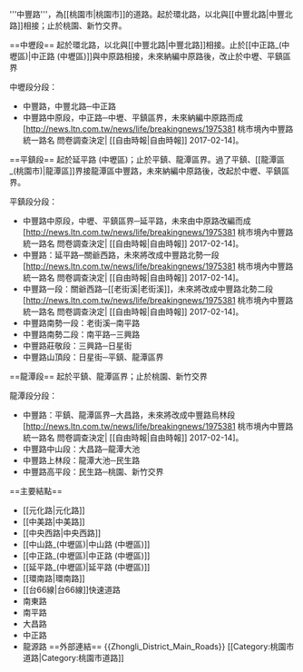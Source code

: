 '''中豐路'''，為[[桃園市|桃園市]]的道路。起於環北路，以北與[[中豐北路|中豐北路]]相接；止於桃園、新竹交界。

==中壢段==
起於環北路，以北與[[中豐北路|中豐北路]]相接。止於[[中正路_(中壢區)|中正路 (中壢區)]]與中原路相接，未來納編中原路後，改止於中壢、平鎮區界

中壢段分段：
* 中豐路，中豐北路─中正路
* 中豐路中原段，中正路─中壢、平鎮區界，未來納編中原路而成<ref>[http://news.ltn.com.tw/news/life/breakingnews/1975381 桃市境內中豐路統一路名 問卷調查決定| [[自由時報|自由時報]] 2017-02-14]</ref>。

==平鎮段==
起於延平路 (中壢區)；止於平鎮、龍潭區界。過了平鎮、[[龍潭區_(桃園市)|龍潭區]]界接龍潭區中豐路，未來納編中原路後，改起於中壢、平鎮區界。

平鎮段分段：
* 中豐路中原段，中壢、平鎮區界─延平路，未來由中原路改編而成<ref>[http://news.ltn.com.tw/news/life/breakingnews/1975381 桃市境內中豐路統一路名 問卷調查決定| [[自由時報|自由時報]] 2017-02-14]</ref>。
* 中豐路：延平路─關爺西路，未來將改成中豐路北勢一段<ref>[http://news.ltn.com.tw/news/life/breakingnews/1975381 桃市境內中豐路統一路名 問卷調查決定| [[自由時報|自由時報]] 2017-02-14]</ref>。
* 中豐路一段：關爺西路─[[老街溪|老街溪]]，未來將改成中豐路北勢二段<ref>[http://news.ltn.com.tw/news/life/breakingnews/1975381 桃市境內中豐路統一路名 問卷調查決定| [[自由時報|自由時報]] 2017-02-14]</ref>。
* 中豐路南勢一段：老街溪─南平路
* 中豐路南勢二段：南平路─三興路
* 中豐路莊敬段：三興路─日星街
* 中豐路山頂段：日星街─平鎮、龍潭區界

==龍潭段==
起於平鎮、龍潭區界；止於桃園、新竹交界

龍潭段分段：
* 中豐路：平鎮、龍潭區界─大昌路，未來將改成中豐路烏林段<ref>[http://news.ltn.com.tw/news/life/breakingnews/1975381 桃市境內中豐路統一路名 問卷調查決定| [[自由時報|自由時報]] 2017-02-14]</ref>。
* 中豐路中山段：大昌路─龍潭大池
* 中豐路上林段：龍潭大池─民生路
* 中豐路高平段：民生路─桃園、新竹交界

==主要結點==
* [[元化路|元化路]]
* [[中美路|中美路]]
* [[中央西路|中央西路]]
* [[中山路_(中壢區)|中山路 (中壢區)]]
* [[中正路_(中壢區)|中正路 (中壢區)]]
* [[延平路_(中壢區)|延平路 (中壢區)]]
* [[環南路|環南路]]
* [[台66線|台66線]]快速道路
* 南東路
* 南平路
* 大昌路
* 中正路
* 龍源路
==外部連結==
{{Zhongli_District_Main_Roads}}
[[Category:桃園市道路|Category:桃園市道路]]